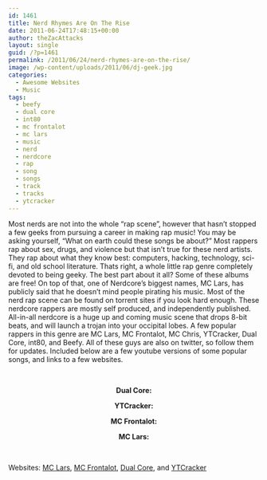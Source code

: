 ```yaml
---
id: 1461
title: Nerd Rhymes Are On The Rise
date: 2011-06-24T17:48:15+00:00
author: theZacAttacks
layout: single
guid: /?p=1461
permalink: /2011/06/24/nerd-rhymes-are-on-the-rise/
image: /wp-content/uploads/2011/06/dj-geek.jpg
categories:
  - Awesome Websites
  - Music
tags:
  - beefy
  - dual core
  - int80
  - mc frontalot
  - mc lars
  - music
  - nerd
  - nerdcore
  - rap
  - song
  - songs
  - track
  - tracks
  - ytcracker
---
```

Most nerds are not into the whole “rap scene”, however that hasn&#8217;t stopped a few geeks from pursuing a career in making rap music! You may be asking yourself, “What on earth could these songs be about?” Most rappers rap about sex, drugs, and violence but that isn&#8217;t true for these nerd artists. They rap about what they know best: computers, hacking, technology, sci-fi, and old school literature. Thats right, a whole little rap genre completely devoted to being geeky. The best part about it all? Some of these albums are free! On top of that, one of Nerdcore&#8217;s biggest names, MC Lars, has publicly said that he doesn&#8217;t mind people pirating his music. Most of the nerd rap scene can be found on torrent sites if you look hard enough. These nerdcore rappers are mostly self produced, and independently published. All-in-all nerdcore is a huge up and coming music scene that drops 8-bit beats, and will launch a trojan into your occipital lobes. A few popular rappers in this genre are MC Lars, MC Frontalot, MC Chris, YTCracker, Dual Core, int80, and Beefy. All of these guys are also on twitter, so follow them for updates. Included below are a few youtube versions of some popular songs, and links to a few websites.

&nbsp;

<p style="text-align: center;">
  <strong>Dual Core:</strong>
</p>

<p style="text-align: center;">
  <span class="youtube"></span>
</p>

<p style="text-align: center;">
  <strong>YTCracker:</strong>
</p>

<p style="text-align: center;">
  <span class="youtube"></span>
</p>

<p style="text-align: center;">
  <strong>MC Frontalot:</strong>
</p>

<p style="text-align: center;">
  <span class="youtube"></span>
</p>

<p style="text-align: center;">
  <strong>MC Lars:</strong>
</p>

<p style="text-align: center;">
  <span class="youtube"></span>
</p>

&nbsp;

Websites: [MC Lars](http://www.mclars.com), [MC Frontalot](http://www.frontalot.com), <a title="http://dualcoremusic.com/" href="http://dualcoremusic.com/" target="_blank">Dual Core</a>, and <a href="http://www.ytcracker.com/v2011" target="_blank">YTCracker</a>
